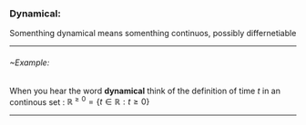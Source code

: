 ### Dynamical:
Somenthing dynamical means somenthing continuos, possibly differnetiable

---

###### ~Example:
When you hear the word **dynamical** think of the definition of time $t$ in an continous set : $\mathbb{R}^{\geq{}0} = \{t\in{}\mathbb{R}: t\geq{}0\}$
 
 ---

